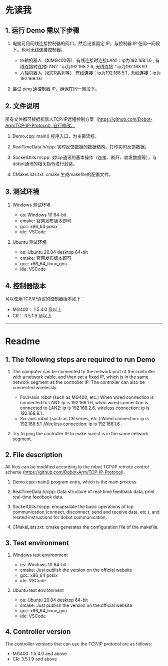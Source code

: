 # 先读我

## 1. 运行 Demo 需以下步骤
1. 电脑可用网线连接控制器的网口，然后设置固定 IP，与控制器 IP 在同一网段下。也可无线连接控制器。

   - 四轴机器人（如MG400等）     有线连接时连接LAN1：ip为192.168.1.6 , 有线连接时连接LAN2：ip为192.168.2.6,  无线连接：ip为192.168.9.1
   - 六轴机器人（如CR系列等）    有线连接：ip为192.168.5.1 , 无线连接：ip为192.168.1.6
  
2. 尝试 ping 通控制器 IP，确保在同一网段下。

## 2. 文件说明

所有文件都可根据机器人TCP/IP远程控制方案（https://github.com/Dobot-Arm/TCP-IP-Protocol）自行修改。

1. Demo.cpp:             main() 程序入口，为主要流程。

2. RealTimeData.h/cpp:   实时反馈数据的数据结构，打印实时反馈数据。
   
3. SocketUtils.h/cpp:    对tcp通讯的基本操作（连接、断开、收发数据等），与dobot通讯的相关指令进行封装。

4. CMakeLists.txt:       cmake 生成makefile的配置文件。

   

## 3. 测试环境
1. Windows 测试环境
   - os: Windows 10 64-bit
   - cmake: 官网发布版本即可
   - gcc: x86_64 posix
   - ide: VSCode
  

2. Ubuntu 测试环境
   - os: Ubuntu 20.04 desktop 64-bit
   - cmake: 官网发布版本即可
   - gcc: x86_64_linux_gnu
   - ide: VSCode

## 4. 控制器版本
可以使用TCP/IP协议的控制器版本如下：  

- MG400： 1.5.4.0 及以上
- CR： 3.5.1.9 及以上


---


# Readme

## 1. The following steps are required to run Demo
1. The computer can be connected to the network port of the controller with a network cable, and then set a fixed IP, which is in the same network segment as the controller IP. The controller can also be connected wirelessly.

    - Four-axis robot (such as MG400, etc.) When wired connection is connected to LAN1: ip is 192.168.1.6, when wired connection is connected to LAN2: ip is 192.168.2.6, wireless connection: ip is 192.168.9.1 .
    - Six-axis robot (such as CR series, etc.) Wired connection: ip is 192.168.5.1 ,Wireless connection: ip is 192.168.1.6 .

2. Try to ping the controller IP to make sure it is in the same network segment.


## 2. File description
All files can be modified according to the robot TCP/IP remote control scheme (https://github.com/Dobot-Arm/TCP-IP-Protocol).

1. Demo.cpp: main() program entry, which is the main process.

2. RealTimeData.h/cpp: Data structure of real-time feedback data, print real-time feedback data.
   
3. SocketUtils.h/cpp: encapsulate the basic operations of tcp communication (connect, disconnect, send and receive data, etc.), and related instructions for dobot communication.

4. CMakeLists.txt: cmake generates the configuration file of the makefile.


## 3. Test environment
1. Windows test environment
   - os: Windows 10 64-bit
   - cmake: Just publish the version on the official website
   - gcc: x86_64 posix
   - ide: VSCode
  
  
2. Ubuntu test environment
   - os: Ubuntu 20.04 desktop 64-bit
   - cmake: Just publish the version on the official website
   - gcc: x86_64_linux_gnu
   - ide: VSCode
  
## 4. Controller version
The controller versions that can use the TCP/IP protocol are as follows:

- MG400: 1.5.4.0 and above
- CR: 3.5.1.9 and above
